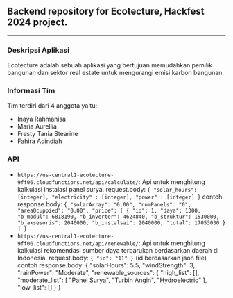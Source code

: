 ## Backend repository for Ecotecture, Hackfest 2024 project.

--- 

### Deskripsi Aplikasi
Ecotecture adalah sebuah aplikasi yang bertujuan memudahkan pemilik bangunan dan sektor real estate untuk mengurangi emisi karbon bangunan.

### Informasi Tim
Tim terdiri dari 4 anggota yaitu:
- Inaya Rahmanisa
- Maria Aurellia
- Fresty Tania Stearine
- Fahira Adindiah 

### API
- `https://us-central1-ecotecture-9ff06.cloudfunctions.net/api/calculate/`: Api untuk menghitung kalkulasi instalasi panel surya.
  request.body:
  `{
    "solar_hours": [integer],
    "electricity" : [integer],
    "power" : [integer]
}`
contoh response.body:
`{
    "solarArray": "0.00",
    "numPanels": "0",
    "areaOcuppied": "0.00",
    "price": [
        {
            "id": 1,
            "daya": 1300,
            "b_modul": 6818190,
            "b_inverter": 4624840,
            "b_struktur": 1530000,
            "b_aksesoris": 2040000,
            "b_instalsai": 2040000,
            "total": 17053030
        }
    ]
}`
- `https://us-central1-ecotecture-9ff06.cloudfunctions.net/api/renewable/`: Api untuk menghitung kalkulasi rekomendasi sumber daya terbarukan berdasarkan daerah di Indonesia.
  request.body:
  `{
    "id": "11"
  }`
  (id berdasarkan json file)
  contoh response.body:
  {
    "solarHours": 5.5,
    "windStrength": 3,
    "rainPower": "Moderate",
    "renewable_sources": {
        "high_list": [],
        "moderate_list": [
            "Panel Surya",
            "Turbin Angin",
            "Hydroelectric"
        ],
        "low_list": []
    }
}

